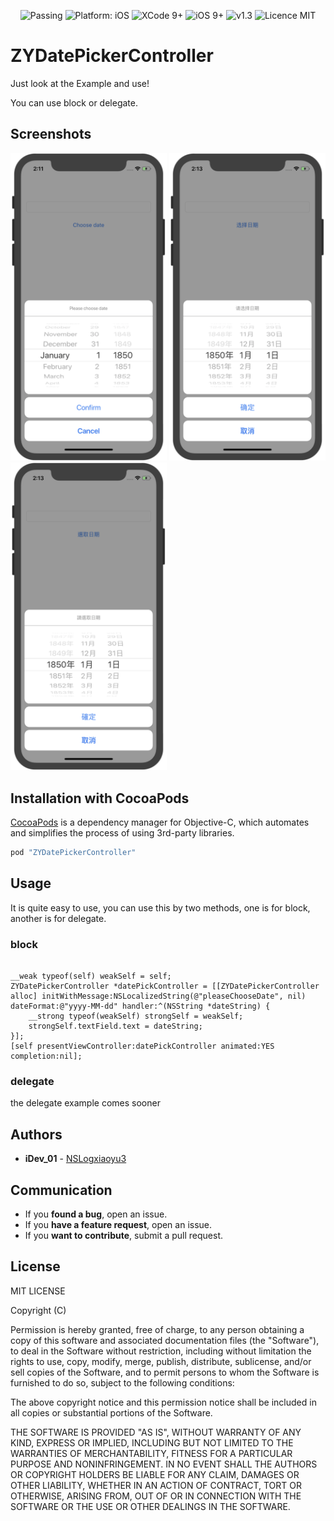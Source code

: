 
<p align="center">
<img src="https://img.shields.io/badge/build-passing-brightgreen.svg" alt="Passing"/>
<img src="https://img.shields.io/badge/platform-iOS-brightgreen.svg" alt="Platform: iOS"/>
<img src="https://img.shields.io/badge/Xcode-9%2B-brightgreen.svg" alt="XCode 9+"/>
<img src="https://img.shields.io/badge/iOS-9%2B-brightgreen.svg" alt="iOS 9+"/>
<img src="https://img.shields.io/badge/pod-v1.2-lightr.svg" alt="v1.3"/>
<img src="https://img.shields.io/badge/licence-MIT-lightgray.svg" alt="Licence MIT"/>
</a>
</p>



# ZYDatePickerController

Just look at the Example and use!

You can use block or delegate.


## Screenshots

<div white-space:nowrap>
<img width="250px" src="https://github.com/NSLogxiaoyu3/ZYDatePickerController/blob/master/Screenshots-en.png" />
<img width="250px" src="https://github.com/NSLogxiaoyu3/ZYDatePickerController/blob/master/Screenshots-zh_Hans.png" />
<img width="250px" src="https://github.com/NSLogxiaoyu3/ZYDatePickerController/blob/master/Screenshots-zh_Hant.png" />
</div>

## Installation with CocoaPods
[CocoaPods](http://cocoapods.org/) is a dependency manager for Objective-C, which automates and simplifies the process of using 3rd-party libraries.

``` ruby
pod "ZYDatePickerController"
```

## Usage

It is quite easy to use, you can use this by two methods, one is for block, another is for delegate.

### block

``` objc

__weak typeof(self) weakSelf = self;
ZYDatePickerController *datePickController = [[ZYDatePickerController alloc] initWithMessage:NSLocalizedString(@"pleaseChooseDate", nil) dateFormat:@"yyyy-MM-dd" handler:^(NSString *dateString) {
    __strong typeof(weakSelf) strongSelf = weakSelf;
    strongSelf.textField.text = dateString;
}];
[self presentViewController:datePickController animated:YES completion:nil];

```

### delegate

the delegate example comes sooner

## Authors

* **iDev_01** - [NSLogxiaoyu3](https://github.com/NSLogxiaoyu3)

## Communication

* If you **found a bug**, open an issue.
* If you **have a feature request**, open an issue.
* If you **want to contribute**, submit a pull request.

## License

MIT LICENSE

Copyright (C)

Permission is hereby granted, free of charge, to any person obtaining a copy of this software and associated documentation files (the "Software"), to deal in the Software without restriction, including without limitation the rights to use, copy, modify, merge, publish, distribute, sublicense, and/or sell copies of the Software, and to permit persons to whom the Software is furnished to do so, subject to the following conditions:

The above copyright notice and this permission notice shall be included in all copies or substantial portions of the Software.

THE SOFTWARE IS PROVIDED "AS IS", WITHOUT WARRANTY OF ANY KIND, EXPRESS OR IMPLIED, INCLUDING BUT NOT LIMITED TO THE WARRANTIES OF MERCHANTABILITY, FITNESS FOR A PARTICULAR PURPOSE AND NONINFRINGEMENT. IN NO EVENT SHALL THE AUTHORS OR COPYRIGHT HOLDERS BE LIABLE FOR ANY CLAIM, DAMAGES OR OTHER LIABILITY, WHETHER IN AN ACTION OF CONTRACT, TORT OR OTHERWISE, ARISING FROM, OUT OF OR IN CONNECTION WITH THE SOFTWARE OR THE USE OR OTHER DEALINGS IN THE SOFTWARE.
